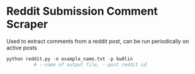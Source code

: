 # Reddit Submission Comment Scraper
Used to extract comments from a reddit post, can be run periodically on active posts
```python
python reddit.py -n example_name.txt -p kw0lin
	      # --name of output file, --post reddit id
```
